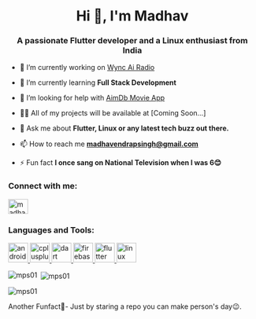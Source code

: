 <h1 align="center">Hi 👋, I'm Madhav</h1>
<h3 align="center">A passionate Flutter developer and a Linux enthusiast from India</h3>

- 🔭 I’m currently working on [Wync Ai Radio](https://github.com/mps01/Wync-AI-Radio)

- 🌱 I’m currently learning **Full Stack Development**

- 🤝 I’m looking for help with [AimDb Movie App](https://github.com/mps01/Aimdb-Movie_app)

- 👨‍💻 All of my projects will be  available at [Coming Soon...]

- 💬 Ask me about **Flutter, Linux or any latest tech buzz out there.**

- 📫 How to reach me **madhavendrapsingh@gmail.com**

- ⚡ Fun fact **I once sang on National Television when I was 6😊**

<h3 align="left">Connect with me:</h3>
<p align="left">
<a href="https://linkedin.com/in/madhavendra p. singh" target="blank"><img align="center" src="https://cdn.jsdelivr.net/npm/simple-icons@3.0.1/icons/linkedin.svg" alt="madhavendra p. singh" height="30" width="40" /></a>
</p>

<h3 align="left">Languages and Tools:</h3>
<p align="left"> <a href="https://developer.android.com" target="_blank"> <img src="https://devicons.github.io/devicon/devicon.git/icons/android/android-original-wordmark.svg" alt="android" width="40" height="40"/> </a> <a href="https://www.w3schools.com/cpp/" target="_blank"> <img src="https://devicons.github.io/devicon/devicon.git/icons/cplusplus/cplusplus-original.svg" alt="cplusplus" width="40" height="40"/> </a> <a href="https://dart.dev" target="_blank"> <img src="https://www.vectorlogo.zone/logos/dartlang/dartlang-icon.svg" alt="dart" width="40" height="40"/> </a> <a href="https://firebase.google.com/" target="_blank"> <img src="https://www.vectorlogo.zone/logos/firebase/firebase-icon.svg" alt="firebase" width="40" height="40"/> </a> <a href="https://flutter.dev" target="_blank"> <img src="https://www.vectorlogo.zone/logos/flutterio/flutterio-icon.svg" alt="flutter" width="40" height="40"/> </a> <a href="https://www.linux.org/" target="_blank"> <img src="https://devicons.github.io/devicon/devicon.git/icons/linux/linux-original.svg" alt="linux" width="40" height="40"/> </a> </p>

<p><img align="left" src="https://github-readme-stats.vercel.app/api/top-langs?username=mps01&show_icons=true&locale=en&layout=compact" alt="mps01" /></p>

<p>&nbsp;<img align="center" src="https://github-readme-stats.vercel.app/api?username=mps01&show_icons=true&locale=en" alt="mps01" /></p>

<p><img align="center" src="https://github-readme-streak-stats.herokuapp.com/?user=mps01&" alt="mps01" /></p>
Another Funfact🙌- Just by staring a repo you can make person's day😉.
